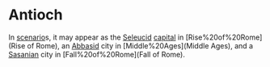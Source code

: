 # Antioch

In [scenario](scenario)s, it may appear as the [Seleucid](Seleucid) [capital](capital) in [Rise%20of%20Rome](Rise of Rome), an [Abbasid](Abbasid) city in [Middle%20Ages](Middle Ages), and a [Sasanian](Sasanian) city in [Fall%20of%20Rome](Fall of Rome).